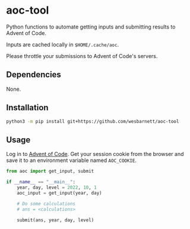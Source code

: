 # aoc-tool

Python functions to automate getting inputs and submitting results to Advent of Code. 

Inputs are cached locally in `$HOME/.cache/aoc`. 

Please throttle your submissions to Advent of Code's servers.

## Dependencies

None.

## Installation

```bash
python3 -m pip install git+https://github.com/wesbarnett/aoc-tool
```

## Usage

Log in to [Advent of Code](https://adventofcode.com). Get your session cookie from the browser and save it to an environment variable named `AOC_COOKIE`.

```python
from aoc import get_input, submit

if __name__ == "__main__":
    year, day, level = 2022, 10, 1
    aoc_input = get_input(year, day)

    # Do some calculations
    # ans = <calculations>

    submit(ans, year, day, level)
```
